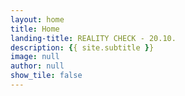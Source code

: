 ```yaml
---
layout: home
title: Home
landing-title: REALITY CHECK - 20.10.
description: {{ site.subtitle }}
image: null
author: null
show_tile: false
---
```



